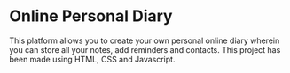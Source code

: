 # Online Personal Diary
This platform allows you to create your own personal online diary wherein you can store all your notes, add reminders and contacts.
This project has been made using HTML, CSS and Javascript.

